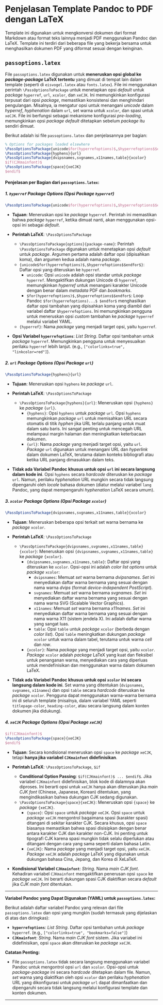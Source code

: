 # Penjelasan Template Pandoc to PDF dengan LaTeX

Template ini digunakan untuk mengkonversi dokumen dari format Markdown atau format teks lainnya menjadi PDF menggunakan Pandoc dan LaTeX. Template ini terdiri dari beberapa file yang bekerja bersama untuk menghasilkan dokumen PDF yang diformat sesuai dengan keinginan.

## `passoptions.latex`

File `passoptions.latex` digunakan untuk **meneruskan opsi global ke *package*-*package* LaTeX tertentu** yang dimuat di tempat lain dalam template (seperti di `eisvogel.latex` atau `fonts.latex`). File ini menggunakan perintah `\PassOptionsToPackage` untuk menetapkan opsi *default* untuk *package* `hyperref`, `url`, `xcolor`, dan `xeCJK`. Ini memungkinkan konfigurasi terpusat dari opsi *package*, memastikan konsistensi dan menghindari pengulangan. Misalnya, ia mengatur opsi untuk menangani *unicode* dalam *hyperref*, *hyphenation* dalam `url`, set warna untuk `xcolor`, dan spasi untuk `xeCJK`. File ini berfungsi sebagai mekanisme konfigurasi *pre-loading*, memungkinkan opsi *package* *default* ditetapkan sebelum *package* itu sendiri dimuat.

Berikut adalah isi file `passoptions.latex` dan penjelasannya per bagian:

```latex
% Options for packages loaded elsewhere
\PassOptionsToPackage{unicode$for(hyperrefoptions)$,$hyperrefoptions$$endfor$}{hyperref}
\PassOptionsToPackage{hyphens}{url}
\PassOptionsToPackage{dvipsnames,svgnames,x11names,table}{xcolor}
$if(CJKmainfont)$
\PassOptionsToPackage{space}{xeCJK}
$endif$
```

#### Penjelasan per Bagian dari `passoptions.latex`:

##### 1. `hyperref` Package Options (Opsi *Package* `hyperref`)

```latex
\PassOptionsToPackage{unicode$for(hyperrefoptions)$,$hyperrefoptions$$endfor$}{hyperref}
```

*   **Tujuan**: Meneruskan opsi ke *package* `hyperref`. Perintah ini memastikan bahwa *package* `hyperref`, ketika dimuat nanti, akan menggunakan opsi-opsi ini sebagai *default*.
*   **Perintah LaTeX**: `\PassOptionsToPackage`
    *   `\PassOptionsToPackage{options}{package-name}`: Perintah `\PassOptionsToPackage` digunakan untuk menetapkan opsi *default* untuk *package*. Argumen pertama adalah daftar opsi (dipisahkan koma), dan argumen kedua adalah nama *package*.
    *   `{unicode$for(hyperrefoptions)$,$hyperrefoptions$$endfor$}`: Daftar opsi yang diteruskan ke `hyperref`.
        *   `unicode`: Opsi `unicode` adalah opsi standar untuk *package* `hyperref`. Mengaktifkan dukungan Unicode di `hyperref`, memungkinkan *hyperref* untuk menangani karakter Unicode dengan benar dalam *metadata* PDF dan *bookmarks*.
        *   `$for(hyperrefoptions)$,$hyperrefoptions$$endfor$`: Loop Pandoc `$for(hyperrefoptions)...$ $endfor$` menghasilkan daftar opsi tambahan yang dipisahkan koma yang diambil dari variabel daftar `$hyperrefoptions`. Ini memungkinkan pengguna untuk meneruskan opsi *custom* tambahan ke *package* `hyperref` melalui variabel YAML.
    *   `{hyperref}`: Nama *package* yang menjadi target opsi, yaitu `hyperref`.

*   **Opsi Variabel `hyperrefoptions`**: *List* *String*. Daftar opsi tambahan untuk *package* `hyperref`. Memungkinkan pengguna untuk menyesuaikan perilaku `hyperref` lebih lanjut. (e.g., `["colorlinks=true", "linkcolor=red"]`).

##### 2. `url` Package Options (Opsi *Package* `url`)

```latex
\PassOptionsToPackage{hyphens}{url}
```

*   **Tujuan**: Meneruskan opsi `hyphens` ke *package* `url`.
*   **Perintah LaTeX**: `\PassOptionsToPackage`
    *   `\PassOptionsToPackage{hyphens}{url}`: Meneruskan opsi `{hyphens}` ke *package* `{url}`.
        *   `{hyphens}`: Opsi `hyphens` untuk *package* `url`. Opsi `hyphens` memungkinkan *package* `url` untuk memisahkan URL secara otomatis di titik *hyphen* jika URL terlalu panjang untuk muat dalam satu baris. Ini sangat penting untuk mencegah URL melampaui margin halaman dan meningkatkan keterbacaan dokumen.
        *   `{url}`: Nama *package* yang menjadi target opsi, yaitu `url`. *Package* `url` digunakan untuk menangani URL dan *hyperlink* dalam dokumen LaTeX, terutama dalam konteks bibliografi atau ketika URL panjang dimasukkan dalam teks.

*   **Tidak ada Variabel Pandoc khusus untuk opsi `url` ini secara langsung dalam kode ini**. Opsi `hyphens` secara *hardcode* diteruskan ke *package* `url`. Namun, perilaku *hyphenation* URL mungkin secara tidak langsung dipengaruhi oleh *locale* bahasa dokumen (diatur melalui variabel `lang` Pandoc, yang dapat mempengaruhi *hyphenation* LaTeX secara umum).

##### 3. `xcolor` Package Options (Opsi *Package* `xcolor`)

```latex
\PassOptionsToPackage{dvipsnames,svgnames,x11names,table}{xcolor}
```

*   **Tujuan**: Meneruskan beberapa opsi terkait set warna bernama ke *package* `xcolor`.
*   **Perintah LaTeX**: `\PassOptionsToPackage`
    *   `\PassOptionsToPackage{dvipsnames,svgnames,x11names,table}{xcolor}`: Meneruskan opsi `{dvipsnames,svgnames,x11names,table}` ke *package* `{xcolor}`.
        *   `{dvipsnames,svgnames,x11names,table}`: Daftar opsi yang diteruskan ke `xcolor`. Opsi-opsi ini adalah *color list options* untuk *package* `xcolor`:
            *   `dvipsnames`: Memuat *set* warna bernama *dvipsnames*. *Set* ini menyediakan daftar warna bernama yang sesuai dengan nama warna *dvips* (format *device-independent* *PostScript*).
            *   `svgnames`: Memuat *set* warna bernama *svgnames*. *Set* ini menyediakan daftar warna bernama yang sesuai dengan nama warna SVG (Scalable Vector Graphics).
            *   `x11names`: Memuat *set* warna bernama *x11names*. *Set* ini menyediakan daftar warna bernama yang sesuai dengan nama warna X11 (sistem jendela X). Ini adalah daftar warna yang sangat luas.
            *   `table`: Opsi `table` untuk *package* `xcolor` (berbeda dengan *color list*). Opsi `table` meningkatkan dukungan *package* `xcolor` untuk warna dalam tabel, terutama untuk warna *cell* dan *row*.
        *   `{xcolor}`: Nama *package* yang menjadi target opsi, yaitu `xcolor`. *Package* `xcolor` adalah *package* LaTeX yang kuat dan fleksibel untuk penanganan warna, menyediakan cara yang diperluas untuk mendefinisikan dan menggunakan warna dalam dokumen LaTeX.

*   **Tidak ada Variabel Pandoc khusus untuk opsi `xcolor` ini secara langsung dalam kode ini**. Set warna yang ditentukan (`dvipsnames`, `svgnames`, `x11names`) dan opsi `table` secara *hardcode* diteruskan ke *package* `xcolor`. Pengguna dapat menggunakan warna-warna bernama ini di seluruh template (misalnya, dalam variabel YAML seperti `titlepage-color`, `heading-color`, atau secara langsung dalam konten dokumen jika didukung).

##### 4. `xeCJK` Package Options (Opsi *Package* `xeCJK`)

```latex
$if(CJKmainfont)$
\PassOptionsToPackage{space}{xeCJK}
$endif$
```

*   **Tujuan**: Secara kondisional meneruskan opsi `space` ke *package* `xeCJK`, tetapi **hanya jika variabel `CJKmainfont` didefinisikan**.
*   **Perintah LaTeX**: `\PassOptionsToPackage`, `$if`
    *   **Conditional Option Passing**: `$if(CJKmainfont)$ ... $endif$`. Jika variabel `CJKmainfont` didefinisikan, blok kode di dalamnya akan diproses. Ini berarti opsi untuk `xeCJK` hanya akan diteruskan jika *main CJK font* (Chinese, Japanese, Korean) ditentukan, yang mengindikasikan bahwa dukungan CJK sedang digunakan.
    *   `\PassOptionsToPackage{space}{xeCJK}`: Meneruskan opsi `{space}` ke *package* `{xeCJK}`.
        *   `{space}`: Opsi `space` untuk *package* `xeCJK`. Opsi `space` untuk *package* `xeCJK` mengontrol bagaimana spasi (karakter spasi) ditangani di sekitar karakter CJK. Secara khusus, opsi `space` biasanya memastikan bahwa spasi disisipkan dengan benar antara karakter CJK dan karakter non-CJK. Ini penting untuk tipografi CJK karena spasi mungkin tidak selalu diperlukan atau ditangani dengan cara yang sama seperti dalam bahasa Latin.
        *   `{xeCJK}`: Nama *package* yang menjadi target opsi, yaitu `xeCJK`. *Package* `xeCJK` adalah *package* LaTeX yang digunakan untuk dukungan bahasa Cina, Jepang, dan Korea di XeLaTeX.

*   **Kondisional Variabel `CJKmainfont`**: *String*. Nama *main CJK font*. Kehadiran variabel `CJKmainfont` mengaktifkan penerusan opsi `space` ke *package* `xeCJK`. Ini berarti dukungan spasi CJK diaktifkan secara *default* jika *CJK main font* ditentukan.

---

**Variabel Pandoc yang Dapat Digunakan (YAML) untuk `passoptions.latex`:**

Berikut adalah daftar variabel Pandoc yang relevan dari file `passoptions.latex` dan opsi yang mungkin (sudah termasuk yang dijelaskan di atas dan diringkas):

*   **`hyperrefoptions`**: *List* *String*. Daftar opsi tambahan untuk *package* `hyperref`. (e.g., `["colorlinks=true", "bookmarks=false"]`)
*   **`CJKmainfont`**: *String*. Nama *main CJK font* sistem. Jika variabel ini didefinisikan, opsi `space` akan diteruskan ke *package* `xeCJK`.

**Catatan Penting:**

*   File `passoptions.latex` tidak secara langsung menggunakan variabel Pandoc untuk mengontrol opsi `url` dan `xcolor`. Opsi-opsi untuk *package*-*package* ini secara *hardcode* ditetapkan dalam file. Namun, *set* warna yang diaktifkan oleh opsi `xcolor` dan perilaku *hyphenation* URL yang dikonfigurasi untuk *package* `url` dapat dimanfaatkan dan dipengaruhi secara tidak langsung melalui konfigurasi template dan konten dokumen.

---